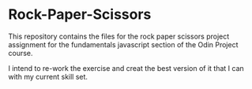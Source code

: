 # Rock-Paper-Scissors

This repository contains the files for the rock paper scissors project assignment 
for the fundamentals javascript section of the Odin Project course.

I intend to re-work the exercise and creat the best version of it that I can with my current 
skill set.

